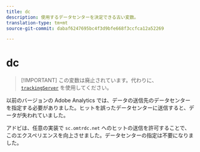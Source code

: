 ```yaml
---
title: dc
description: 使用するデータセンターを決定できる古い変数。
translation-type: tm+mt
source-git-commit: dabaf6247695bc4f3d9bfe668f3ccfca12a52269

---
```



# dc

>[!IMPORTANT] この変数は廃止されています。代わりに、[`trackingServer`](trackingserver.md) を使用してください。

以前のバージョンの Adobe Analytics では、データの送信先のデータセンターを指定する必要がありました。ヒットを誤ったデータセンターに送信すると、データが失われていました。

アドビは、任意の実装で `sc.omtrdc.net` へのヒットの送信を許可することで、このエクスペリエンスを向上させました。データセンターの指定は不要になりました。
